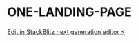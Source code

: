 # ONE-LANDING-PAGE

[Edit in StackBlitz next generation editor ⚡️](https://stackblitz.com/~/github.com/ANA26-1998/ONE-LANDING-PAGE)